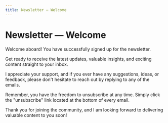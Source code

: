 ```yaml
---
title: Newsletter — Welcome
---
```


# Newsletter — Welcome

Welcome aboard! You have successfully signed up for the newsletter.

Get ready to receive the latest updates, valuable insights, and exciting content straight to your inbox.

I appreciate your support, and if you ever have any suggestions, ideas, or feedback, please don't hesitate to reach out by replying to any of the emails.

Remember, you have the freedom to unsubscribe at any time. Simply click the "unsubscribe" link located at the bottom of every email.

Thank you for joining the community, and I am looking forward to delivering valuable content to you soon!
